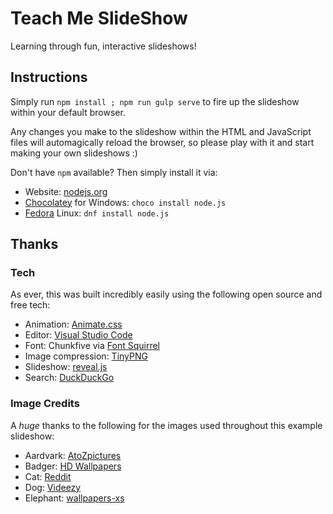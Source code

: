 # Teach Me SlideShow

Learning through fun, interactive slideshows!

## Instructions

Simply run ``npm install ; npm run gulp serve`` to fire up the slideshow within your default browser.

Any changes you make to the slideshow within the HTML and JavaScript files will automagically reload
the browser, so please play with it and start making your own slideshows :)

Don't have ``npm`` available? Then simply install it via:

* Website: [nodejs.org](https://nodejs.org/en/)
* [Chocolatey](https://chocolatey.org/) for Windows: ``choco install node.js``
* [Fedora](https://getfedora.org/) Linux: ``dnf install node.js``

## Thanks

### Tech

As ever, this was built incredibly easily using the following open source and free tech:

* Animation: [Animate.css](https://daneden.github.io/animate.css/)
* Editor: [Visual Studio Code](https://code.visualstudio.com/)
* Font: Chunkfive via [Font Squirrel](https://www.fontsquirrel.com/fonts/chunkfive)
* Image compression: [TinyPNG](https://tinypng.com/)
* Slideshow: [reveal.js](http://lab.hakim.se/reveal-js/)
* Search: [DuckDuckGo](https://duckduckgo.com/?q=cat+free+animal+photography&t=ffab&atb=v73-6&iar=images&iaf=size%3Aimagesize-wallpaper&iax=1&ia=images)

### Image Credits

A _huge_ thanks to the following for the images used throughout this example slideshow:

* Aardvark: [AtoZpictures](http://www.atozpictures.com/aardvark-pictures)
* Badger: [HD Wallpapers](http://www.hdwallpapersfreedownload.com/badger-free-wallpapers/)
* Cat: [Reddit](https://www.reddit.com/r/Cinemagraphs/comments/3rd8eb/cat_sleeping_on_a_chair/)
* Dog: [Videezy](https://www.videezy.com/animals-and-wildlife/2161-good-dog-stock-video)
* Elephant: [wallpapers-xs](http://wallpapers-xs.blogspot.co.uk/2012/08/elephant-wallpapers.html)
